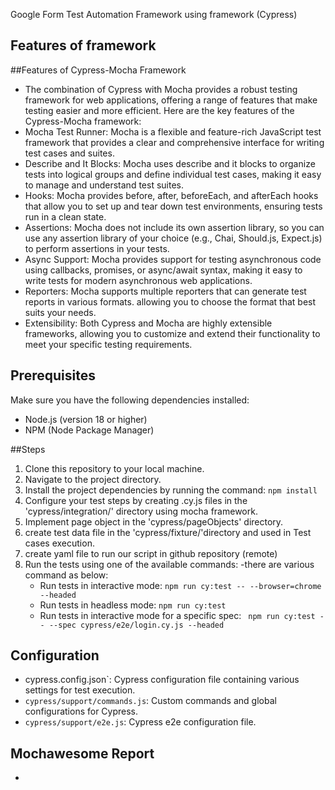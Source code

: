 

Google Form Test Automation Framework using framework (Cypress)

## Features of framework


##Features of Cypress-Mocha Framework
- The combination of Cypress with Mocha provides a robust testing framework for web applications, offering a range of features that make testing easier and more efficient. Here are the key features of the Cypress-Mocha framework:
- Mocha Test Runner: Mocha is a flexible and feature-rich JavaScript test framework that provides a clear and comprehensive interface for writing test cases and suites.
- Describe and It Blocks: Mocha uses describe and it blocks to organize tests into logical groups and define individual test cases, making it easy to manage and understand test suites.
- Hooks: Mocha provides before, after, beforeEach, and afterEach hooks that allow you to set up and tear down test environments, ensuring tests run in a clean state.
- Assertions: Mocha does not include its own assertion library, so you can use any assertion library of your choice (e.g., Chai, Should.js, Expect.js) to perform assertions in your tests.
- Async Support: Mocha provides support for testing asynchronous code using callbacks, promises, or async/await syntax, making it easy to write tests for modern asynchronous web applications.
- Reporters: Mocha supports multiple reporters that can generate test reports in various formats. allowing you to choose the format that best suits your needs.
- Extensibility: Both Cypress and Mocha are highly extensible frameworks, allowing you to customize and extend their functionality to meet your specific testing requirements.

## Prerequisites

Make sure you have the following dependencies installed:

- Node.js (version 18 or higher)
- NPM (Node Package Manager)

##Steps

1. Clone this repository to your local machine.
2. Navigate to the project directory.
3. Install the project dependencies by running the command: `npm install`
4. Configure your test steps by creating .cy.js files in the 'cypress/integration/' directory using mocha framework.
5. Implement page object in the 'cypress/pageObjects' directory.
6. create test data file in the 'cypress/fixture/'directory and used in Test cases execution.
7. create yaml file to run our script in github repository (remote)
8. Run the tests using one of the available commands:
   -there are various command as below:
   - Run tests in interactive mode: `npm run cy:test -- --browser=chrome --headed`
   - Run tests in headless mode: `npm run cy:test`
   - Run tests in interactive mode for a specific spec: ` npm run cy:test -- --spec cypress/e2e/login.cy.js --headed`

## Configuration

-  cypress.config.json`: Cypress configuration file containing various settings for test execution.
- `cypress/support/commands.js`: Custom commands and global configurations for Cypress.
- `cypress/support/e2e.js`: Cypress e2e configuration file.

## Mochawesome Report
-
